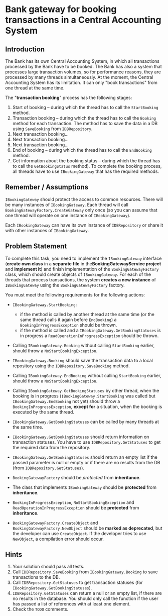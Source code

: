 # Bank gateway for booking transactions in a Central Accounting System

## Introduction
The Bank has its own Central Accounting System, in which all transactions processed by the Bank have to be booked. 
The Bank has also a system that processes large transaction volumes, so for performance reasons, they are processed by many threads simultaneously.
At the moment, the Central Accounting System has its limitation. It can only "book transactions" from one thread at the same time.

The "**transaction booking**" process has the following stages:
1. Start of booking – during which the thread has to call the `StartBooking` method. 
2. Transaction booking – during which the thread has to call the `Booking` method for each transaction. The method has to save the data in a DB using `SaveBooking` from `IDBRepository`. 
3. Next transaction booking...
4. Next transaction booking...
5. Next transaction booking...
6. End of booking – during which the thread has to call the `EndBooking` method.
7. Get information about the booking status – during which the thread has to call the `GetBookingStatus` method).
To complete the booking process, all threads have to use `IBookingGateway` that has the required methods.  

## Remember / Assumptions
`IBookingGateway` should protect the access to common resources. There will be many instances of `IBookingGateway`. 
Each thread will call `BookingGatewayFactory.CreateGateway` only once (so you can assume that one thread will operate on one instance of `IBookingGateway`).

Each `IBookingGateway` can have its own instance of `IDBRepository` or share it with other instances of `IBookingGateway`.

## Problem Statement
To complete this task, you need to implement the `IBookingGateway` interface (**create own class** in a **separate file** in the**BookingGatewayService project** and **implement it**) and
finish implementation of the `BookingGatewayFactory` class, which should create objects of `IBookingGateway`.
For each of the threads that process transactions, the system **creates a new instance** of `IBookingGateway` using the `BookingGatewayFactory` factory.

You must meet the following requirements for the following actions:
- `IBookingGateway.StartBooking`: 
  - if the method is called by another thread at the same time (or the same thread calls it again before `EndBooking`) a `BookingInProgressException` should be thrown.
  - if the method is called and a `IBookingGateway.GetBookingStatuses` is in progress a `ReadOperationInProgressException` should be thrown.
  
- Calling `IBookingGateway.Booking` without calling `StartBooking` earlier, should throw a `NoStartBookingException`.
- `IBookingGateway.Booking` should save the transaction data to a local repository using the `IDBRepository.SaveBooking` method.

- Calling `IBookingGateway.EndBooking` without calling `StartBooking` earlier, should throw a `NoStartBookingException`.

- Calling `IBookingGateway.GetBookingStatuses` by other thread, when the booking is in progress (`IBookingGateway.StartBooking` was called but `IBookingGateway.EndBooking` not yet) 
  should throw a `BookingInProgressException`, **except for** a situation, when the booking is executed by the same thread.
- `IBookingGateway.GetBookingStatuses` can be called by many threads at the same time. 
- `IBookingGateway.GetBookingStatuses` should return information on transaction statuses. You have to use `IDBRepository.GetStatuses` to get the required data from the repository. 
- `IBookingGateway.GetBookingStatuses` should return an empty list if the passed parameter is null or empty or if there are no results from the DB (from `IDBRepository.GetStatuses`).

- `BookingGatewayFactory` should be *protected* from **inheritance**.
- The class that implements `IBookingGateway` should be **protected** from **inheritance**.
- `BookingInProgressException`, `NoStartBookingException` and `ReadOperationInProgressException` should be **protected** from **inheritance**. 
- `BookingGatewayFactory.CreateObject` and `BookingGatewayFactory.NewObject` should be **marked as deprecated**, but the developer can use `CreateObject`. If the developer tries to use `NewObject`, a compilation error should occur.

## Hints
1. Your solution should pass all tests.
2. Call `IDBRepository.SaveBooking` from `IBookingGateway.Booking` to save transactions to the DB.
3. Call `IDBRepository.GetStatuses` to get transaction statuses (for `IBookingGateway.GetBookingStatuses`).
4. `IDBRepository.GetStatuses` can return a null or an empty list, if there are no results in the database. You should only call the function if the user has passed a list of references with at least one element.
5. Check the `TODO` comments.
